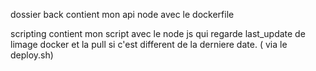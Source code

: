 dossier back contient mon api node avec le dockerfile

scripting contient mon script avec le node js qui regarde last_update de limage docker et la pull si c'est different de la derniere date.
( via le deploy.sh)
